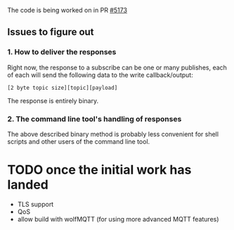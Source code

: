 The code is being worked on in PR [#5173](https://github.com/curl/curl/pull/5173)

## Issues to figure out

### 1. How to deliver the responses

 Right now, the response to a subscribe can be one or many publishes, each of each will send the following data to the write callback/output:

    [2 byte topic size][topic][payload]

The response is entirely binary.

### 2. The command line tool's handling of responses

The above described binary method is probably less convenient for shell scripts and other users of the command line tool.

# TODO once the initial work has landed

- TLS support
- QoS
- allow build with wolfMQTT (for using more advanced MQTT features)